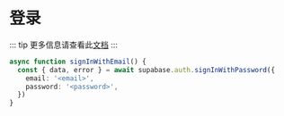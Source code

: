 # 登录
::: tip
更多信息请查看此[文档](https://supabase.com/docs/guides/auth/passwords?queryGroups=language&language=js&queryGroups=flow&flow=implicit#signing-in-with-an-email-and-password)
:::

```ts
async function signInWithEmail() {
  const { data, error } = await supabase.auth.signInWithPassword({
    email: '<email>',
    password: '<password>',
  })
}
```